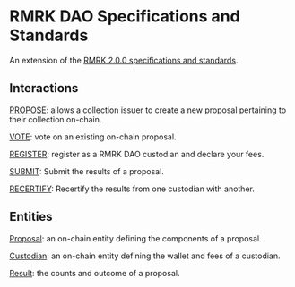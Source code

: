 # RMRK DAO Specifications and Standards
An extension of the [RMRK 2.0.0 specifications and standards](https://github.com/rmrk-team/rmrk-spec#extending-the-standard).

## Interactions
[PROPOSE](./interactions/PROPOSE.md): allows a collection issuer to create a new proposal pertaining to their collection on-chain.

[VOTE](./interactions/VOTE.md): vote on an existing on-chain proposal.

[REGISTER](./interactions/REGISTER.md): register as a RMRK DAO custodian and declare your fees.

[SUBMIT](./interactions/SUBMIT.md): Submit the results of a proposal.

[RECERTIFY](./interactions/RECERTIFY.md): Recertify the results from one custodian with another.

## Entities
[Proposal](./entities/proposal.md): an on-chain entity defining the components of a proposal.

[Custodian](./entities/custodian.md): an on-chain entity defining the wallet and fees of a custodian.

[Result](./entities/result.md): the counts and outcome of a proposal.

